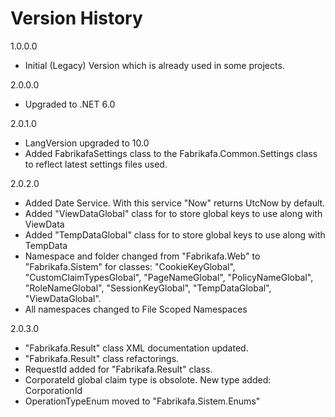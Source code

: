 ﻿# Version History
1.0.0.0 
- Initial (Legacy) Version which is already used in some projects.

2.0.0.0 
- Upgraded to .NET 6.0

2.0.1.0
- LangVersion upgraded to 10.0
- Added FabrikafaSettings class to the Fabrikafa.Common.Settings class to reflect latest settings files used.

2.0.2.0
- Added Date Service. With this service "Now" returns UtcNow by default.
- Added "ViewDataGlobal" class for to store global keys to use along with ViewData
- Added "TempDataGlobal" class for to store global keys to use along with TempData
- Namespace and folder changed from "Fabrikafa.Web" to "Fabrikafa.Sistem" for classes: "CookieKeyGlobal", "CustomClaimTypesGlobal", "PageNameGlobal", "PolicyNameGlobal", "RoleNameGlobal", "SessionKeyGlobal", "TempDataGlobal", "ViewDataGlobal".
- All namespaces changed to File Scoped Namespaces

2.0.3.0
- "Fabrikafa.Result" class XML documentation updated.
- "Fabrikafa.Result" class refactorings.
- RequestId added for "Fabrikafa.Result" class.
- CorporateId global claim type is obsolote. New type added: CorporationId
- OperationTypeEnum moved to "Fabrikafa.Sistem.Enums"